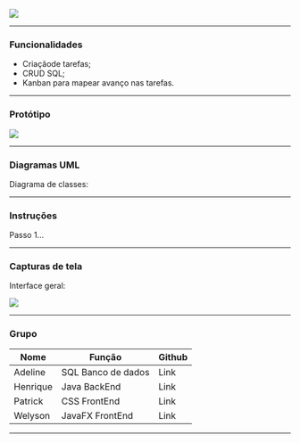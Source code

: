 ![](https://github.com/welyson1/organon/blob/main/Imagens/Icone/Nome.png?raw=true)

------------
### Funcionalidades

- Criaçãode tarefas;
- CRUD SQL;
- Kanban para mapear avanço nas tarefas.
------------

### Protótipo
![](https://raw.githubusercontent.com/welyson1/organon/main/Imagens/Prot%C3%B3tipo/TelaBoard.png)

----

### Diagramas UML
Diagrama de classes:

---
### Instruções

Passo 1...

----

### Capturas de tela

Interface geral:

![](https://raw.githubusercontent.com/welyson1/organon/main/Imagens/Prot%C3%B3tipo/TelaBoard.png)

----

### Grupo

| Nome      | Função | Github |
| --------- | ----- | ----- |
| Adeline  | SQL Banco de dados | Link |
| Henrique     |   Java BackEnd | Link |
| Patrick      |   CSS FrontEnd | Link |
| Welyson      |   JavaFX FrontEnd | Link |

----
